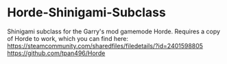 # Horde-Shinigami-Subclass
Shinigami subclass for the Garry's mod gamemode Horde.
Requires a copy of Horde to work, which you can find here:
https://steamcommunity.com/sharedfiles/filedetails/?id=2401598805
https://github.com/tpan496/Horde
